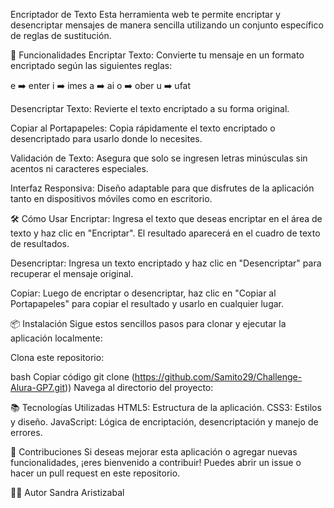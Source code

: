 Encriptador de Texto
Esta herramienta web te permite encriptar y desencriptar mensajes de manera sencilla utilizando un conjunto específico de reglas de sustitución.

🚀 Funcionalidades
Encriptar Texto: Convierte tu mensaje en un formato encriptado según las siguientes reglas:

e ➡️ enter
i ➡️ imes
a ➡️ ai
o ➡️ ober
u ➡️ ufat

Desencriptar Texto: Revierte el texto encriptado a su forma original.

Copiar al Portapapeles: Copia rápidamente el texto encriptado o desencriptado para usarlo donde lo necesites.

Validación de Texto: Asegura que solo se ingresen letras minúsculas sin acentos ni caracteres especiales.

Interfaz Responsiva: Diseño adaptable para que disfrutes de la aplicación tanto en dispositivos móviles como en escritorio.

🛠️ Cómo Usar
Encriptar: Ingresa el texto que deseas encriptar en el área de texto y haz clic en "Encriptar". El resultado aparecerá en el cuadro de texto de resultados.

Desencriptar: Ingresa un texto encriptado y haz clic en "Desencriptar" para recuperar el mensaje original.

Copiar: Luego de encriptar o desencriptar, haz clic en "Copiar al Portapapeles" para copiar el resultado y usarlo en cualquier lugar.

📦 Instalación
Sigue estos sencillos pasos para clonar y ejecutar la aplicación localmente:

Clona este repositorio:

bash
Copiar código
git clone (https://github.com/Samito29/Challenge-Alura-GP7.git))
Navega al directorio del proyecto:

📚 Tecnologías Utilizadas
HTML5: Estructura de la aplicación.
CSS3: Estilos y diseño.
JavaScript: Lógica de encriptación, desencriptación y manejo de errores.

🤝 Contribuciones
Si deseas mejorar esta aplicación o agregar nuevas funcionalidades, ¡eres bienvenido a contribuir! Puedes abrir un issue o hacer un pull request en este repositorio.

🧑‍💻 Autor
Sandra Aristizabal
